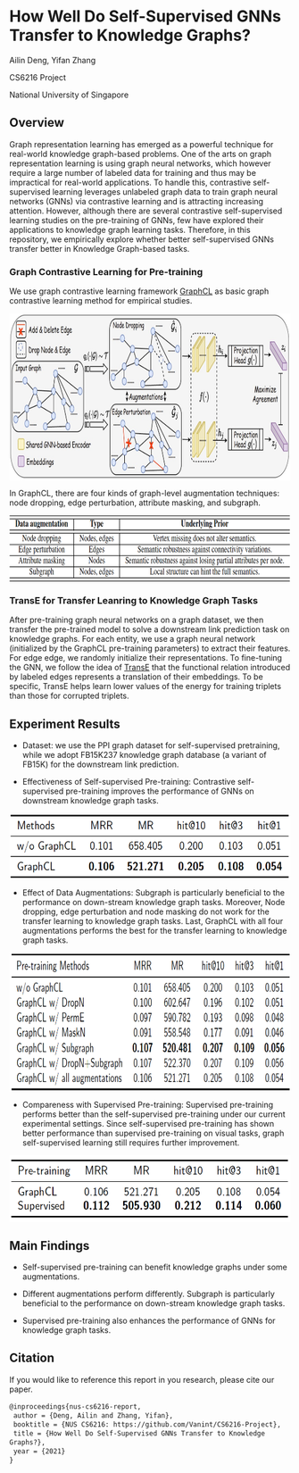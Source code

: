 # How Well Do Self-Supervised GNNs Transfer to Knowledge Graphs?
Ailin Deng, Yifan Zhang

CS6216 Project

National University of Singapore


## Overview
Graph representation learning has emerged as a powerful technique for real-world knowledge graph-based problems.  One of the arts on graph representation learning is using graph neural networks, which however require  a large number of labeled data for training and thus may be impractical for real-world applications. To handle this, contrastive self-supervised  learning leverages unlabeled graph data to train graph neural networks (GNNs) via contrastive learning and is attracting increasing attention. However, although there are several contrastive self-supervised  learning studies on the pre-training of GNNs, few have explored their applications to knowledge graph learning tasks. Therefore, in this repository, we empirically explore whether better self-supervised GNNs transfer better in Knowledge Graph-based tasks.

### Graph Contrastive Learning for Pre-training
We use graph contrastive learning framework [GraphCL](https://github.com/Shen-Lab/GraphCL) as basic graph contrastive learning method for empirical studies.

<img src="./Framework.jpeg" width = "800" height = "300" alt="" align=center /> 
 
In GraphCL, there are four kinds of graph-level augmentation techniques: node dropping, edge perturbation, attribute masking, and subgraph.

<img src="./Augmentation.jpeg" width = "700" height = "120" alt="" align=center /> 

### TransE for Transfer Leanring to Knowledge Graph Tasks
After pre-training graph neural networks on a graph dataset, we then transfer the pre-trained model to solve a downstream link prediction task on knowledge graphs. For each entity, we use a graph neural network (initialized by the GraphCL pre-training parameters) to extract their features. For edge edge, we  randomly initialize their representations. To fine-tuning the GNN, we follow the idea of [TransE](https://proceedings.neurips.cc/paper/2013/file/1cecc7a77928ca8133fa24680a88d2f9-Paper.pdf) that the functional relation introduced by labeled edges represents a translation of their embeddings. To be specific, TransE helps learn lower values of the energy for training triplets than those for corrupted triplets.  


## Experiment Results
*  Dataset: we use the PPI graph dataset for self-supervised pretraining, while we adopt FB15K237 knowledge graph database (a variant of FB15K) for the downstream link prediction.

*  Effectiveness of Self-supervised Pre-training: Contrastive self-supervised pre-training improves  the performance of GNNs on downstream knowledge graph tasks.
 
<img src="./Table1.jpeg" width = "600" height = "120" alt="" align=center />

*  Effect of Data Augmentations: Subgraph is particularly beneficial to the performance on down-stream knowledge graph tasks. Moreover, Node dropping, edge perturbation and node masking do not work for the transfer learning to knowledge graph tasks. Last, GraphCL with all four augmentations performs the best    for the transfer learning to knowledge graph tasks.

<img src="./Table2.jpeg" width = "800" height = "250" alt="" align=center /> 

*  Compareness with Supervised Pre-training:  Supervised pre-training performs better than the self-supervised pre-training under our current experimental settings. Since self-supervised pre-training has shown better performance than supervised pre-training on visual tasks, graph self-supervised learning still requires further improvement.
 
<img src="./Table3.jpeg" width = "600" height = "120" alt="" align=center />

## Main Findings

*  Self-supervised pre-training can benefit knowledge graphs under some augmentations.

*  Different augmentations perform differently. Subgraph is particularly beneficial to the performance on down-stream knowledge graph tasks.

*  Supervised pre-training also enhances the performance of GNNs for knowledge graph tasks.

## Citation 

If you would like to reference this report in you research, please cite our paper.

```
@inproceedings{nus-cs6216-report,
 author = {Deng, Ailin and Zhang, Yifan},
 booktitle = {NUS CS6216: https://github.com/Vanint/CS6216-Project},  
 title = {How Well Do Self-Supervised GNNs Transfer to Knowledge Graphs?}, 
 year = {2021}
}
```

